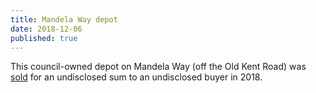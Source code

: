 ```yaml
---
title: Mandela Way depot 
date: 2018-12-06
published: true
---
```

This council-owned depot on Mandela Way (off the Old Kent Road) was [sold](https://moderngov.southwark.gov.uk/ieDecisionDetails.aspx?Id=6563) for an undisclosed sum to an undisclosed buyer in 2018. 
